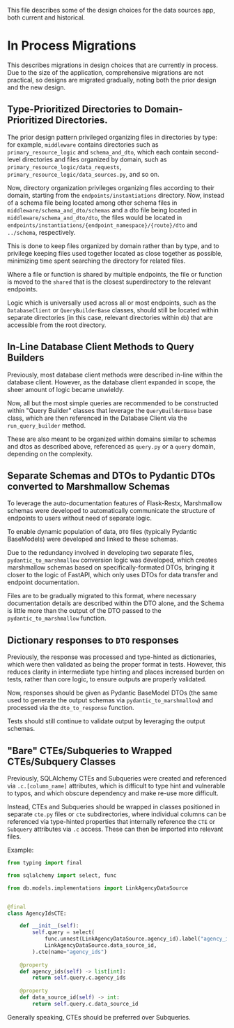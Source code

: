 This file describes some of the design choices for the data sources app, both current and historical.

# In Process Migrations

This describes migrations in design choices that are currently in process. Due to the size of the application, comprehensive migrations are not practical, so designs are migrated gradually, noting both the prior design and the new design.

## Type-Prioritized Directories to Domain-Prioritized Directories.

The prior design pattern privileged organizing files in directories by type: for example, `middleware` contains directories such as `primary_resource_logic` and `schema_and_dto`, which each contain second-level directories and files organized by domain, such as `primary_resource_logic/data_requests`, `primary_resource_logic/data_sources.py`, and so on.

Now, directory organization privileges organizing files according to their domain, starting from the `endpoints/instantiations` directory. Now, instead of a schema file being located among other schema files in `middleware/schema_and_dto/schemas` and a dto file being located in `middleware/schema_and_dto/dto`, the files would be located in `endpoints/instantiations/{endpoint_namespace}/{route}/dto` and `../schema`, respectively. 

This is done to keep files organized by domain rather than by type, and to privilege keeping files used together located as close together as possible, minimizing time spent searching the directory for related files. 

Where a file or function is shared by multiple endpoints, the file or function is moved to the `shared` that is the closest superdirectory to the relevant endpoints.

Logic which is universally used across all or most endpoints, such as the `DatabaseClient` or `QueryBuilderBase` classes, should still be located within separate directories (in this case, relevant directories within `db`) that are accessible from the root directory.

## In-Line Database Client Methods to Query Builders

Previously, most database client methods were described in-line within the database client. However, as the database client expanded in scope, the sheer amount of logic became unwieldy. 

Now, all but the most simple queries are recommended to be constructed within "Query Builder" classes that leverage the `QueryBuilderBase` base class, which are then referenced in the Database Client via the `run_query_builder` method. 

These are also meant to be organized within domains similar to schemas and dtos as described above, referenced as `query.py` or a `query` domain, depending on the complexity. 

## Separate Schemas and DTOs to Pydantic DTOs converted to Marshmallow Schemas 

To leverage the auto-documentation features of Flask-Restx, Marshmallow schemas were developed to automatically communicate the structure of endpoints to users without need of separate logic. 

To enable dynamic population of data, `DTO` files (typically Pydantic BaseModels) were developed and linked to these schemas.

Due to the redundancy involved in developing two separate files, `pydantic_to_marshmallow` conversion logic was developed, which creates marshmallow schemas based on specifically-formated DTOs, bringing it closer to the logic of FastAPI, which only uses DTOs for data transfer and endpoint documentation.

Files are to be gradually migrated to this format, where necessary documentation details are described within the DTO alone, and the Schema is little more than the output of the DTO passed to the `pydantic_to_marshmallow` function.

## Dictionary responses to `DTO` responses

Previously, the response was processed and type-hinted as dictionaries, which were then validated as being the proper format in tests. However, this reduces clarity in intermediate type hinting and places increased burden on tests, rather than core logic, to ensure outputs are properly validated.

Now, responses should be given as Pydantic BaseModel DTOs (the same used to generate the output schemas via `pydantic_to_marshmallow`) and processed via the `dto_to_response` function.

Tests should still continue to validate output by leveraging the output schemas. 

## "Bare" CTEs/Subqueries to Wrapped CTEs/Subquery Classes

Previously, SQLAlchemy CTEs and Subqueries were created and referenced via `.c.[column_name]` attributes, which is difficult to type hint and vulnerable to typos, and which obscure dependency and make re-use more difficult.

Instead, CTEs and Subqueries should be wrapped in classes positioned in separate `cte.py` files or `cte` subdirectories, where individual columns can be referenced via type-hinted properties that internally reference the `CTE` or `Subquery` attributes via `.c` access. These can then be imported into relevant files.

Example:
```python
from typing import final

from sqlalchemy import select, func

from db.models.implementations import LinkAgencyDataSource


@final
class AgencyIdsCTE:

    def __init__(self):
        self.query = select(
            func.unnest(LinkAgencyDataSource.agency_id).label("agency_ids"),
            LinkAgencyDataSource.data_source_id,
        ).cte(name="agency_ids")
        
    @property
    def agency_ids(self) -> list[int]:
        return self.query.c.agency_ids
    
    @property
    def data_source_id(self) -> int:
        return self.query.c.data_source_id
```

Generally speaking, CTEs should be preferred over Subqueries.